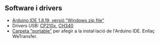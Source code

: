 ## Software i drivers

- [Arduino IDE 1.8.19, versió "Windows zip file"](https://www.arduino.cc/en/software)
- Drivers USB: [CP210x](https://www.silabs.com/documents/public/software/CP210x_Universal_Windows_Driver.zip), [CH340](http://www.wch.cn/downloads/file/5.html?time=2022-02-08%2002:45:11&code=226CzhywtaruMGsBkHamr8AuqMJseh21Gj52L5uR)
- [Carpeta "portable"](https://we.tl/t-jsrrLePkPa) per afegir a la instal·lació de l'Arduino IDE. Enllaç WeTransfer.


